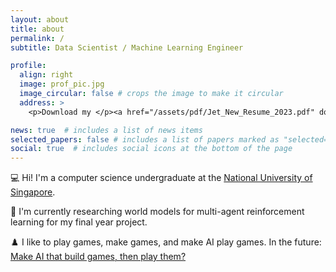```yaml
---
layout: about
title: about
permalink: /
subtitle: Data Scientist / Machine Learning Engineer

profile:
  align: right
  image: prof_pic.jpg
  image_circular: false # crops the image to make it circular
  address: >
    <p>Download my </p><a href="/assets/pdf/Jet_New_Resume_2023.pdf" download>Resume</a><p>.</p>

news: true  # includes a list of news items
selected_papers: false # includes a list of papers marked as "selected={true}"
social: true  # includes social icons at the bottom of the page
---
```


💻 Hi! I'm a computer science undergraduate at the [National University of Singapore](https://www.comp.nus.edu.sg).

🧠 I'm currently researching world models for multi-agent reinforcement learning for my final year project.

♟️ I like to play games, make games, and make AI play games. In the future: [Make AI that build games, then play them?](https://ai.googleblog.com/2021/03/paired-new-multi-agent-approach-for.html)
